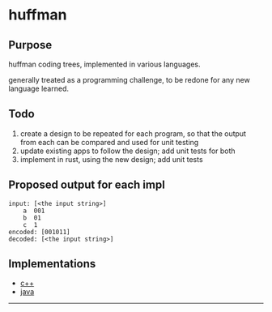 # huffman
## Purpose
huffman coding trees, implemented in various languages.

generally treated as a programming challenge, to be redone for any new language learned.

## Todo
1. create a design to be repeated for each program, so that the output from each can be compared and used for unit testing
2. update existing apps to follow the design; add unit tests for both
3. implement in rust, using the new design; add unit tests

## Proposed output for each impl
```
input: [<the input string>]
    a  001
    b  01
    c  1
encoded: [001011]
decoded: [<the input string>]
``````

## Implementations
* [c++](c++-huffman/)
* [java](java-huffman/)

---
